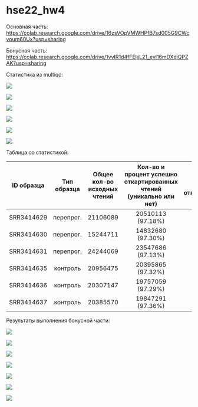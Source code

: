 # hse22_hw4

Основная часть: https://colab.research.google.com/drive/16zsVOpVMWHPfB7sd005G9CWcvoum60Ux?usp=sharing

Бонусная часть: https://colab.research.google.com/drive/1vvIR1d4fFEljjL21_evl16mDXdiQPZAK?usp=sharing

Статистика из multiqc:

![](https://github.com/KirillMatirko/hse22_hw4/blob/main/pics/general_statictics.png)

![](https://github.com/KirillMatirko/hse22_hw4/blob/main/pics/sequence_counts.png)

![](https://github.com/KirillMatirko/hse22_hw4/blob/main/pics/mean_quality_scores.png)

![](https://github.com/KirillMatirko/hse22_hw4/blob/main/pics/per_sequence_quality_scores.png)

![](https://github.com/KirillMatirko/hse22_hw4/blob/main/pics/per_sequence_gc_content.png)

![](https://github.com/KirillMatirko/hse22_hw4/blob/main/pics/sequence_duplication_levels.png)

Таблица со статистикой:

| ID образца | Тип образца | Общее кол-во исходных чтений | Кол-во и процент успешно откартированных чтений (уникально или нет) | Кол-во и процент уникально откартированных чтений | Общее кол-во чтений, которые попали на гены |
|:----------:|:-------:|:----------------:|:----------------:|:----------------:|:----------------:|
| SRR3414629 | перепрог. | 21106089 | 20510113 (97.18%) | 18375888 (87.06%) | 16049609 |
| SRR3414630 | перепрог. | 15244711 | 14832680 (97.30%) | 13186139 (86.50%) | 11465324 |
| SRR3414631 | перепрог. | 24244069 | 23547686 (97.13%) | 20928945 (86.33%) | 18408851 |
| SRR3414635 | контроль | 20956475 | 20395865 (97.32%) | 18428317 (87.94%) | 16275997 |
| SRR3414636 | контроль | 20307147 | 19757059 (97.29%) | 17825380 (87.78%) | 15757580 |
| SRR3414637 | контроль | 20385570 | 19847291 (97.36%) | 17844858 (87.54%) | 15736978 |

Результаты выполнения бонусной части:

![](https://github.com/KirillMatirko/hse22_hw4/blob/main/pics/MAplot.png)

![](https://github.com/KirillMatirko/hse22_hw4/blob/main/pics/heatmap1.png)

![](https://github.com/KirillMatirko/hse22_hw4/blob/main/pics/heatmap2.png)

![](https://github.com/KirillMatirko/hse22_hw4/blob/main/pics/gene1.png)

![](https://github.com/KirillMatirko/hse22_hw4/blob/main/pics/gene2.png)

![](https://github.com/KirillMatirko/hse22_hw4/blob/main/pics/gene3.png)

![](https://github.com/KirillMatirko/hse22_hw4/blob/main/pics/gene4.png)
